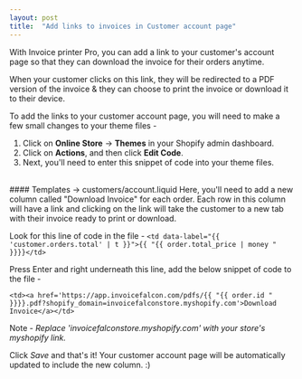 ```yaml
---
layout: post
title:  "Add links to invoices in Customer account page"
---
```


With Invoice printer Pro, you can add a link to your customer's account page so that they can download the invoice for their orders anytime.

When your customer clicks on this link, they will be redirected to a PDF version of the invoice & they can choose to print the invoice or download it to their device.

To add the links to your customer account page, you will need to make a few small changes to your theme files -

1. Click on __Online Store__ -> __Themes__ in your Shopify admin dashboard.
2. Click on __Actions__, and then click __Edit Code__.
3. Next, you'll need to enter this snippet of code into your theme files.

<br/>
#### Templates -> customers/account.liquid
Here, you'll need to add a new column called "Download Invoice" for each order. Each row in this column will have a link and clicking on the link will take the customer to a new tab with their invoice ready to print or download.

Look for this line of code in the file - `<td data-label="{{ 'customer.orders.total' | t }}">{{ "{{ order.total_price | money " }}}}</td>`

Press Enter and right underneath this line, add the below snippet of code to the file -

`<td><a href='https://app.invoicefalcon.com/pdfs/{{ "{{ order.id " }}}}.pdf?shopify_domain=invoicefalconstore.myshopify.com'>Download Invoice</a></td>`

Note - _Replace 'invoicefalconstore.myshopify.com' with your store's myshopify link._  

Click _Save_ and that's it! Your customer account page will be automatically updated to include the new column. :)
